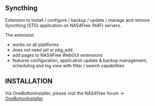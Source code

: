 ﻿Syncthing
---------

Extension to install / configure / backup / update / manage and remove Syncthing (STG) application on NAS4Free (N4F) servers.

The extension
- works on all plattforms
- does not need jail or pkg_add.
- add pages to NAS4Free WebGUI extensions
- features configuration, application update & backup management, scheduling and log view with filter / search capabilities

INSTALLATION
------------

Via OneButtonInstaller, please visit the NAS4Free forum -> <a href="http://forums.nas4free.org/viewtopic.php?f=71&t=11189#p69900">OneButtonInstaller</a>

